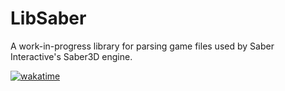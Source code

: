 # LibSaber

A work-in-progress library for parsing game files used by Saber Interactive's Saber3D engine.

[![wakatime](https://wakatime.com/badge/github/Wildenhaus/LibSaber.svg)](https://wakatime.com/badge/github/Wildenhaus/LibSaber)
